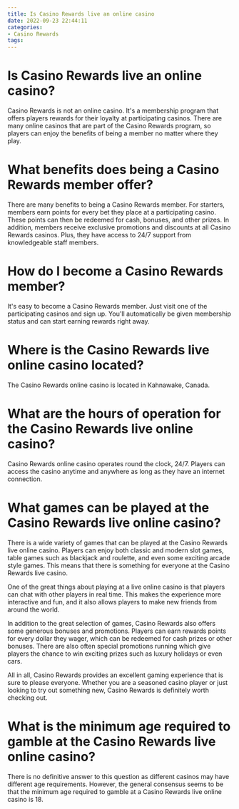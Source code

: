 ```yaml
---
title: Is Casino Rewards live an online casino
date: 2022-09-23 22:44:11
categories:
- Casino Rewards
tags:
---
```



#  Is Casino Rewards live an online casino?

Casino Rewards is not an online casino. It's a membership program that offers players rewards for their loyalty at participating casinos. There are many online casinos that are part of the Casino Rewards program, so players can enjoy the benefits of being a member no matter where they play.

# What benefits does being a Casino Rewards member offer?

There are many benefits to being a Casino Rewards member. For starters, members earn points for every bet they place at a participating casino. These points can then be redeemed for cash, bonuses, and other prizes. In addition, members receive exclusive promotions and discounts at all Casino Rewards casinos. Plus, they have access to 24/7 support from knowledgeable staff members.

# How do I become a Casino Rewards member?

It's easy to become a Casino Rewards member. Just visit one of the participating casinos and sign up. You'll automatically be given membership status and can start earning rewards right away.

#  Where is the Casino Rewards live online casino located?

The Casino Rewards online casino is located in Kahnawake, Canada.

#  What are the hours of operation for the Casino Rewards live online casino?

Casino Rewards online casino operates round the clock, 24/7. Players can access the casino anytime and anywhere as long as they have an internet connection.

#  What games can be played at the Casino Rewards live online casino?

There is a wide variety of games that can be played at the Casino Rewards live online casino. Players can enjoy both classic and modern slot games, table games such as blackjack and roulette, and even some exciting arcade style games. This means that there is something for everyone at the Casino Rewards live casino.

One of the great things about playing at a live online casino is that players can chat with other players in real time. This makes the experience more interactive and fun, and it also allows players to make new friends from around the world.

In addition to the great selection of games, Casino Rewards also offers some generous bonuses and promotions. Players can earn rewards points for every dollar they wager, which can be redeemed for cash prizes or other bonuses. There are also often special promotions running which give players the chance to win exciting prizes such as luxury holidays or even cars.

All in all, Casino Rewards provides an excellent gaming experience that is sure to please everyone. Whether you are a seasoned casino player or just looking to try out something new, Casino Rewards is definitely worth checking out.

#  What is the minimum age required to gamble at the Casino Rewards live online casino?

There is no definitive answer to this question as different casinos may have different age requirements. However, the general consensus seems to be that the minimum age required to gamble at a Casino Rewards live online casino is 18.